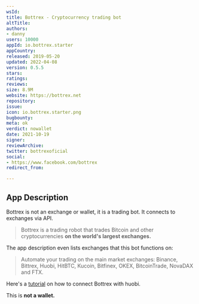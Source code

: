 ```yaml
---
wsId: 
title: Bottrex - Cryptocurrency trading bot
altTitle: 
authors:
- danny
users: 10000
appId: io.bottrex.starter
appCountry: 
released: 2019-05-20
updated: 2022-04-08
version: 0.5.5
stars: 
ratings: 
reviews: 
size: 8.9M
website: https://bottrex.net
repository: 
issue: 
icon: io.bottrex.starter.png
bugbounty: 
meta: ok
verdict: nowallet
date: 2021-10-19
signer: 
reviewArchive: 
twitter: bottrexoficial
social:
- https://www.facebook.com/bottrex
redirect_from: 

---
```


## App Description

Bottrex is not an exchange or wallet, it is a trading bot. It connects to exchanges via API.

> Bottrex is a trading robot that trades Bitcoin and other cryptocurrencies **on the world's largest exchanges.**

The app description even lists exchanges that this bot functions on:

> Automate your trading on the main market exchanges: Binance, Bittrex, Huobi, HitBTC, Kucoin, Bitfinex, OKEX, BitcoinTrade, NovaDAX and FTX.

Here's a [tutorial](https://support.bottrex.net/en/articles/61/connect-your-bot-to-huobi) on how to connect Bottrex with huobi.

This is **not a wallet.**
